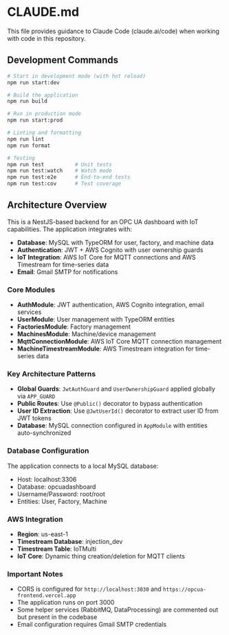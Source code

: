 # CLAUDE.md

This file provides guidance to Claude Code (claude.ai/code) when working with code in this repository.

## Development Commands

```bash
# Start in development mode (with hot reload)
npm run start:dev

# Build the application
npm run build

# Run in production mode
npm run start:prod

# Linting and formatting
npm run lint
npm run format

# Testing
npm run test          # Unit tests
npm run test:watch    # Watch mode
npm run test:e2e      # End-to-end tests
npm run test:cov      # Test coverage
```

## Architecture Overview

This is a NestJS-based backend for an OPC UA dashboard with IoT capabilities. The application integrates with:

- **Database**: MySQL with TypeORM for user, factory, and machine data
- **Authentication**: JWT + AWS Cognito with user ownership guards
- **IoT Integration**: AWS IoT Core for MQTT connections and AWS Timestream for time-series data
- **Email**: Gmail SMTP for notifications

### Core Modules

- **AuthModule**: JWT authentication, AWS Cognito integration, email services
- **UserModule**: User management with TypeORM entities
- **FactoriesModule**: Factory management 
- **MachinesModule**: Machine/device management
- **MqttConnectionModule**: AWS IoT Core MQTT connection management
- **MachineTimestreamModule**: AWS Timestream integration for time-series data

### Key Architecture Patterns

- **Global Guards**: `JwtAuthGuard` and `UserOwnershipGuard` applied globally via `APP_GUARD`
- **Public Routes**: Use `@Public()` decorator to bypass authentication
- **User ID Extraction**: Use `@JwtUserId()` decorator to extract user ID from JWT tokens
- **Database**: MySQL connection configured in `AppModule` with entities auto-synchronized

### Database Configuration

The application connects to a local MySQL database:
- Host: localhost:3306
- Database: opcuadashboard
- Username/Password: root/root
- Entities: User, Factory, Machine

### AWS Integration

- **Region**: us-east-1
- **Timestream Database**: injection_dev
- **Timestream Table**: IoTMulti
- **IoT Core**: Dynamic thing creation/deletion for MQTT clients

### Important Notes

- CORS is configured for `http://localhost:3030` and `https://opcua-frontend.vercel.app`
- The application runs on port 3000
- Some helper services (RabbitMQ, DataProcessing) are commented out but present in the codebase
- Email configuration requires Gmail SMTP credentials